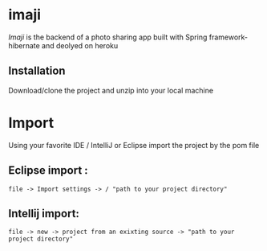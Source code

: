 # imaji
*Imaji* is the backend of a photo sharing app built with Spring framework-hibernate and deolyed on heroku

## Installation 
Download/clone the project and unzip into your local machine

# Import
Using your favorite IDE / IntelliJ or Eclipse
import the project by the pom file

## Eclipse import :
`file -> Import settings -> / "path to your project directory" `

## Intellij import:
`file -> new -> project from an exixting source -> "path to your project directory"`
